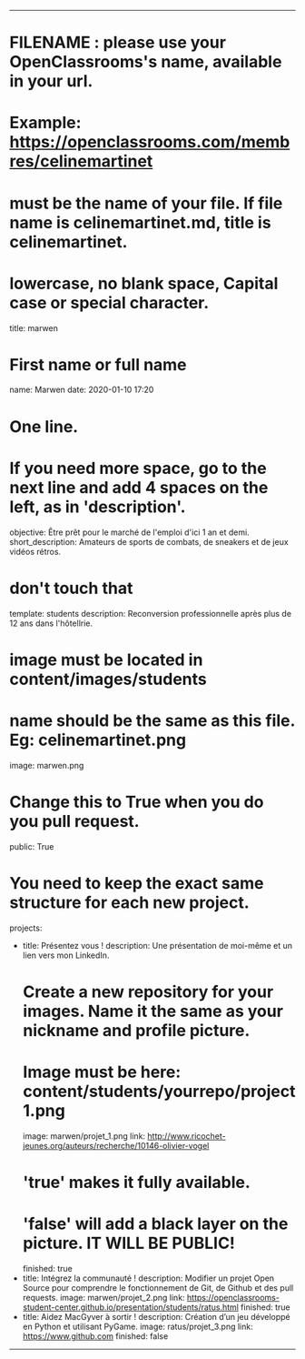 ---

# FILENAME : please use your OpenClassrooms's name, available in your url.
# Example: https://openclassrooms.com/membres/celinemartinet
# must be the name of your file. If file name is celinemartinet.md, title is celinemartinet.
# lowercase, no blank space, Capital case or special character.
title: marwen

# First name or full name
name: Marwen
date: 2020-01-10 17:20

# One line.
# If you need more space, go to the next line and add 4 spaces on the left, as in 'description'.
objective: Être prêt pour le marché de l'emploi d'ici 1 an et demi.
short_description: Amateurs de sports de combats, de sneakers et de jeux vidéos rétros.

# don't touch that
template: students
description:
    Reconversion professionnelle après plus de 12 ans dans l'hôtellrie.


# image must be located in content/images/students
# name should be the same as this file. Eg: celinemartinet.png
image: marwen.png

# Change this to True when you do you pull request.
public: True

# You need to keep the exact same structure for each new project.
projects:
  - title: Présentez vous !
    description: Une présentation de moi-même et un lien vers mon LinkedIn.
    # Create a new repository for your images. Name it the same as your nickname and profile picture.
    # Image must be here: content/students/yourrepo/project1.png
    image: marwen/projet_1.png
    link: http://www.ricochet-jeunes.org/auteurs/recherche/10146-olivier-vogel
    # 'true' makes it fully available.
    # 'false' will add a black layer on the picture. IT WILL BE PUBLIC!
    finished: true
  - title: Intégrez la communauté !
    description: Modifier un projet Open Source pour comprendre le fonctionnement de Git, de Github et des pull requests. 
    image: marwen/projet_2.png
    link: https://openclassrooms-student-center.github.io/presentation/students/ratus.html
    finished: true
  - title: Aidez MacGyver à sortir !
    description: Création d’un jeu développé en Python et utilisant PyGame.
    image: ratus/projet_3.png
    link: https://www.github.com
    finished: false
---
